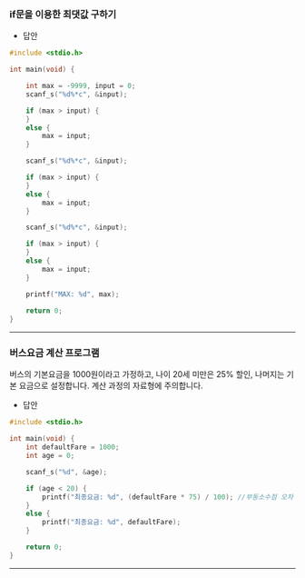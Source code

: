 ### if문을 이용한 최댓값 구하기

- 답안

```c
#include <stdio.h>

int main(void) {

	int max = -9999, input = 0;
	scanf_s("%d%*c", &input);

	if (max > input) {
	}
	else {
		max = input;
	}

	scanf_s("%d%*c", &input);

	if (max > input) {
	}
	else {
		max = input;
	}

	scanf_s("%d%*c", &input);

	if (max > input) {
	}
	else {
		max = input;
	}

	printf("MAX: %d", max);
	
	return 0;
}
```

---

### 버스요금 계산 프로그램

버스의 기본요금을 1000원이라고 가정하고, 나이 20세 미만은 25% 할인, 나머지는 기본 요금으로 설정합니다. 계산 과정의 자료형에 주의합니다.

- 답안

```c
#include <stdio.h>

int main(void) {
	int defaultFare = 1000;
	int age = 0;

	scanf_s("%d", &age);

	if (age < 20) {
		printf("최종요금: %d", (defaultFare * 75) / 100); //부동소수점 오차 피해가기
	}
	else {
		printf("최종요금: %d", defaultFare);
	}

	return 0;
}
```

---

###
